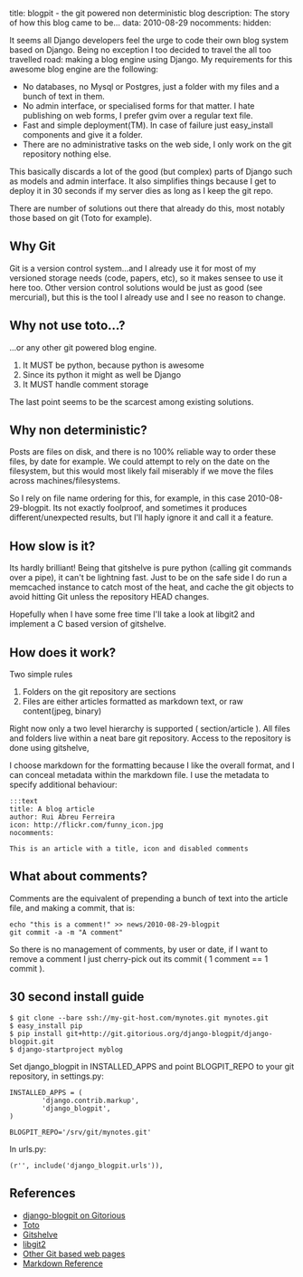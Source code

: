 title: blogpit - the git powered non deterministic blog
description: The story of how this blog came to be...
data: 2010-08-29
nocomments:
hidden:

It seems all Django developers feel the urge to code their own blog
system based on Django. Being no exception I too decided to travel
the all too travelled road: making a blog engine using Django. My 
requirements for this awesome blog engine are the following:

+ No databases, no Mysql or Postgres, just a folder with my files and
  a bunch of text in them.
+ No admin interface, or specialised forms for that matter. I hate publishing on web forms, 
  I prefer gvim over a regular text file.
+ Fast and simple deployment(TM). In case of failure just easy_install
  components and give it a folder.
+ There are no administrative tasks on the web side, I only work on the git
  repository nothing else.

This basically discards a lot of the good (but complex) parts of Django such as models and 
admin interface. It also simplifies things because I get to deploy it in 30 
seconds if my server dies as long as I keep the git repo.

There are number of solutions out there that already do this, most notably
those based on git (Toto for example).


## Why Git

Git is a version control system...and I already use it for most of my 
versioned storage needs (code, papers, etc), so it makes sensee to use it here too.
Other version control solutions would be just as good (see mercurial), but this is the tool
I already use and I see no reason to change.

## Why not use toto...?

...or any other git powered blog engine.

1. It MUST be python, because python is awesome
1. Since its python it might as well be Django
1. It MUST handle comment storage

The last point seems to be the scarcest among existing solutions.

## Why non deterministic?

Posts are files on disk, and there is no 100% reliable way to order
these files, by date for example. We could attempt to rely on the date
on the filesystem, but this would most likely fail miserably if we move
the files across machines/filesystems.

So I rely on file name ordering for this, for example, in this case
2010-08-29-blogpit.  Its not exactly foolproof, and sometimes it produces
different/unexpected results, but I'll haply ignore it and call it a feature.

## How slow is it?

Its hardly brilliant! Being that gitshelve is pure python (calling git commands over a pipe), 
it can't be lightning fast. Just to be on the safe side I do run a memcached instance to catch 
most of the heat, and cache the git objects to avoid hitting Git unless the repository HEAD 
changes.

Hopefully when I have some free time I'll take a look at libgit2 and implement a C
based version of gitshelve.


## How does it work?

Two simple rules
1. Folders on the git repository are sections
1. Files are either articles formatted as markdown text, or raw content(jpeg, binary)

Right now only a two level hierarchy is supported ( section/article ). All files and folders
live within a neat bare git repository. Access to the repository is done using gitshelve, 

I choose markdown for the formatting because I like the overall format, and I can conceal
metadata within the markdown file. I use the metadata to specify additional behaviour:

	:::text
	title: A blog article
	author: Rui Abreu Ferreira
	icon: http://flickr.com/funny_icon.jpg
	nocomments:
	
	This is an article with a title, icon and disabled comments
	

## What about comments?

Comments are the equivalent of prepending a bunch of text into the article file,
and making a commit, that is:

    echo "this is a comment!" >> news/2010-08-29-blogpit
    git commit -a -m "A comment"
    
So there is no management of comments, by user or date, if I want to remove a comment
I just cherry-pick out its commit ( 1 comment == 1 commit ).



## 30 second install guide

	$ git clone --bare ssh://my-git-host.com/mynotes.git mynotes.git
	$ easy_install pip
	$ pip install git+http://git.gitorious.org/django-blogpit/django-blogpit.git
	$ django-startproject myblog
	
Set django_blogpit in INSTALLED_APPS and point BLOGPIT_REPO to your git repository, 
in settings.py:

	
	INSTALLED_APPS = (
    		'django.contrib.markup',
    		'django_blogpit',
	)
	
	BLOGPIT_REPO='/srv/git/mynotes.git'
	

In urls.py:
		
	(r'', include('django_blogpit.urls')),
	



## References

+ [django-blogpit on Gitorious](http://gitorious.org/django-blogpit)
+ [Toto](http://github.com/cloudhead/toto)
+ [Gitshelve](http://www.newartisans.com/2008/05/using-git-as-a-versioned-data-store-in-python.html)
+ [libgit2](http://github.com/tanoku/libgit2-gsoc2010)
+ [Other Git based web pages](https://git.wiki.kernel.org/index.php/InterfacesFrontendsAndTools#Wikis.2C_blogs.2C_etc)
+ [Markdown Reference](http://daringfireball.net/projects/markdown/syntax)
